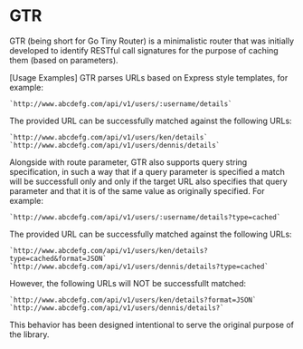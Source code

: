 # GTR 

GTR (being short for Go Tiny Router) is a minimalistic router
that was initially developed to identify RESTful call signatures
for the purpose of caching them (based on parameters).

[Usage Examples]
GTR parses URLs based on Express style templates, for example:

	`http://www.abcdefg.com/api/v1/users/:username/details`

The provided URL can be successfully matched against the following
URLs:

	`http://www.abcdefg.com/api/v1/users/ken/details`
	`http://www.abcdefg.com/api/v1/users/dennis/details`

Alongside with route parameter, GTR also supports query string
specification, in such a way that if a query parameter is specified
a match will be successfull only and only if the target URL also
specifies that query parameter and that it is of the same value as
originally specified. For example:

	`http://www.abcdefg.com/api/v1/users/:username/details?type=cached`

The provided URL can be successfully matched against the following
URLs:

	`http://www.abcdefg.com/api/v1/users/ken/details?type=cached&format=JSON`
	`http://www.abcdefg.com/api/v1/users/dennis/details?type=cached`

However, the following URLs will NOT be successfullt matched:

	`http://www.abcdefg.com/api/v1/users/ken/details?format=JSON`
	`http://www.abcdefg.com/api/v1/users/dennis/details?`

This behavior has been designed intentional to serve the original purpose
of the library.
